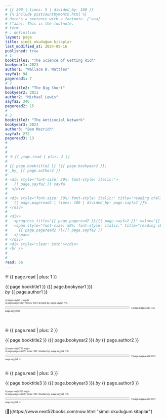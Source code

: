 ```yaml
---
# {{ 200 | times: 5 | divided_by: 100 }}
# {% include postcountbymonth.html %}
# Here's a sentence with a footnote. [^aaa]
# [^aaa]: This is the footnote.
# term
# : definition
layout: page
title: şimdi okuduğum kitaplar
last_modified_at: 2024-09-16
published: true
# 1
booktitle1: "The Science of Getting Rich"
bookyear1: 2023
author1: "Wallace D. Wattles"
sayfa1: 94
pageread1: 7
# 2
booktitle2: "The Big Short"
bookyear2: 2011
author2: "Michael Lewis"
sayfa2: 346
pageread2: 15
#
# 3
booktitle3: "The Antisocial Network"
bookyear3: 2023
author3: "Ben Mezrich"
sayfa3: 272
pageread3: 13
#
#
#
# ⁜ {{ page.read | plus: 2 }}
#
# {{ page.booktitle2 }} ({{ page.bookyear2 }})
# _by_ {{ page.author2 }}
#
# <div style="font-size: 50%; font-style: italic;">
#   {{ page.sayfa2 }} sayfa
#  </div>
#
# <div style="font-size: 50%; font-style: italic;" title="reading challenge 2023">
#   {{ page.pageread2 | times: 100 | divided_by: page.sayfa2 }}%
# </div>
#
# <div>
#   <progress title="{{ page.pageread2 }}/{{ page.sayfa2 }}" value="{{ page.pageread2 }}" max="{{ page.sayfa2 }}" style="width: 80%;"></progress>
#   <span style="font-size: 50%; font-style: italic;" title="reading challenge 2023">
#     {{ page.pageread2 }}/{{ page.sayfa2 }}
#   </span>
# </div>
# <div style="clear: both"></div>
# <br />
#
#
read: 36
---
```


⁜ {{ page.read | plus: 1 }}

{{ page.booktitle1 }} ({{ page.bookyear1 }})  
_by_ {{ page.author1 }}

<div style="font-size: 50%; font-style: italic;">
   {{ page.sayfa1 }} sayfa
 </div>

 <div style="font-size: 50%; font-style: italic;" title="reading challenge 2024"> 
   {{ page.pageread1 | times: 100 | divided_by: page.sayfa1 }}%
 </div>

 <div>
   <progress title="{{ page.pageread1 }}/{{ page.sayfa1 }}" value="{{ page.pageread1 }}" max="{{ page.sayfa1 }}" style="width: 80%;"></progress>
   <span style="font-size: 50%; font-style: italic;" title="reading challenge 2024"> 
     {{ page.pageread1 }}/{{ page.sayfa1 }}
   </span>
 </div>

<br />

 <div style="clear: both"></div>
 <br />

⁜ {{ page.read | plus: 2 }}

{{ page.booktitle2 }} ({{ page.bookyear2 }})
_by_ {{ page.author2 }}

<div style="font-size: 50%; font-style: italic;">
 {{ page.sayfa2 }} sayfa
</div>

<div style="font-size: 50%; font-style: italic;" title="reading challenge 2024">
 {{ page.pageread2 | times: 100 | divided_by: page.sayfa2 }}%
</div>

<div>
  <progress title="{{ page.pageread2 }}/{{ page.sayfa2 }}" value="{{ page.pageread2 }}" max="{{ page.sayfa2 }}" style="width: 80%;"></progress>
  <span style="font-size: 50%; font-style: italic;" title="reading challenge 2024">
{{ page.pageread2 }}/{{ page.sayfa2 }}
  </span>
</div>
<div style="clear: both"></div>
<br />

⁜ {{ page.read | plus: 3 }}

{{ page.booktitle3 }} ({{ page.bookyear3 }})
_by_ {{ page.author3 }}

<div style="font-size: 50%; font-style: italic;">
 {{ page.sayfa3 }} sayfa
</div>

<div style="font-size: 50%; font-style: italic;" title="reading challenge 2024">
 {{ page.pageread3 | times: 100 | divided_by: page.sayfa3 }}%
</div>

<div>
  <progress title="{{ page.pageread3 }}/{{ page.sayfa3 }}" value="{{ page.pageread3 }}" max="{{ page.sayfa3 }}" style="width: 80%;"></progress>
  <span style="font-size: 50%; font-style: italic;" title="reading challenge 2024">
{{ page.pageread3 }}/{{ page.sayfa3 }}
  </span>
</div>
<div style="clear: both"></div>
<br />
[🍃](https://www.next52books.com/now.html "şimdi okuduğum kitaplar")

